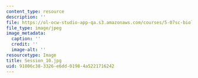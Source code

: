 ```yaml
---
content_type: resource
description: ''
file: https://ol-ocw-studio-app-qa.s3.amazonaws.com/courses/5-07sc-biological-chemistry-i-fall-2013/91806c383326e6dd01984a5221716242_Session_10.jpg
file_type: image/jpeg
image_metadata:
  caption: ''
  credit: ''
  image-alt: ''
resourcetype: Image
title: Session_10.jpg
uid: 91806c38-3326-e6dd-0198-4a5221716242
---
```


